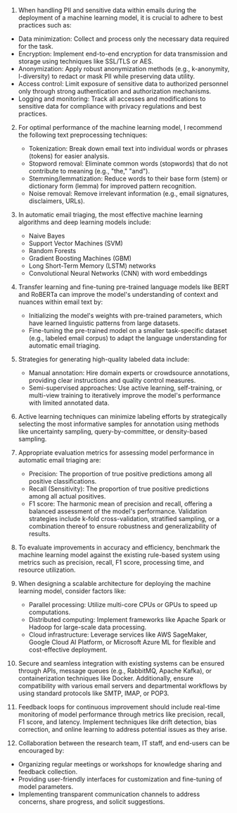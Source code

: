  1. When handling PII and sensitive data within emails during the deployment of a machine learning model, it is crucial to adhere to best practices such as:
   - Data minimization: Collect and process only the necessary data required for the task.
   - Encryption: Implement end-to-end encryption for data transmission and storage using techniques like SSL/TLS or AES.
   - Anonymization: Apply robust anonymization methods (e.g., k-anonymity, l-diversity) to redact or mask PII while preserving data utility.
   - Access control: Limit exposure of sensitive data to authorized personnel only through strong authentication and authorization mechanisms.
   - Logging and monitoring: Track all accesses and modifications to sensitive data for compliance with privacy regulations and best practices.

2. For optimal performance of the machine learning model, I recommend the following text preprocessing techniques:
   - Tokenization: Break down email text into individual words or phrases (tokens) for easier analysis.
   - Stopword removal: Eliminate common words (stopwords) that do not contribute to meaning (e.g., "the," "and").
   - Stemming/lemmatization: Reduce words to their base form (stem) or dictionary form (lemma) for improved pattern recognition.
   - Noise removal: Remove irrelevant information (e.g., email signatures, disclaimers, URLs).

3. In automatic email triaging, the most effective machine learning algorithms and deep learning models include:
   - Naive Bayes
   - Support Vector Machines (SVM)
   - Random Forests
   - Gradient Boosting Machines (GBM)
   - Long Short-Term Memory (LSTM) networks
   - Convolutional Neural Networks (CNN) with word embeddings

4. Transfer learning and fine-tuning pre-trained language models like BERT and RoBERTa can improve the model's understanding of context and nuances within email text by:
   - Initializing the model's weights with pre-trained parameters, which have learned linguistic patterns from large datasets.
   - Fine-tuning the pre-trained model on a smaller task-specific dataset (e.g., labeled email corpus) to adapt the language understanding for automatic email triaging.

5. Strategies for generating high-quality labeled data include:
   - Manual annotation: Hire domain experts or crowdsource annotations, providing clear instructions and quality control measures.
   - Semi-supervised approaches: Use active learning, self-training, or multi-view training to iteratively improve the model's performance with limited annotated data.

6. Active learning techniques can minimize labeling efforts by strategically selecting the most informative samples for annotation using methods like uncertainty sampling, query-by-committee, or density-based sampling.

7. Appropriate evaluation metrics for assessing model performance in automatic email triaging are:
   - Precision: The proportion of true positive predictions among all positive classifications.
   - Recall (Sensitivity): The proportion of true positive predictions among all actual positives.
   - F1 score: The harmonic mean of precision and recall, offering a balanced assessment of the model's performance.
   Validation strategies include k-fold cross-validation, stratified sampling, or a combination thereof to ensure robustness and generalizability of results.

8. To evaluate improvements in accuracy and efficiency, benchmark the machine learning model against the existing rule-based system using metrics such as precision, recall, F1 score, processing time, and resource utilization.

9. When designing a scalable architecture for deploying the machine learning model, consider factors like:
   - Parallel processing: Utilize multi-core CPUs or GPUs to speed up computations.
   - Distributed computing: Implement frameworks like Apache Spark or Hadoop for large-scale data processing.
   - Cloud infrastructure: Leverage services like AWS SageMaker, Google Cloud AI Platform, or Microsoft Azure ML for flexible and cost-effective deployment.

10. Secure and seamless integration with existing systems can be ensured through APIs, message queues (e.g., RabbitMQ, Apache Kafka), or containerization techniques like Docker. Additionally, ensure compatibility with various email servers and departmental workflows by using standard protocols like SMTP, IMAP, or POP3.

11. Feedback loops for continuous improvement should include real-time monitoring of model performance through metrics like precision, recall, F1 score, and latency. Implement techniques like drift detection, bias correction, and online learning to address potential issues as they arise.

12. Collaboration between the research team, IT staff, and end-users can be encouraged by:
   - Organizing regular meetings or workshops for knowledge sharing and feedback collection.
   - Providing user-friendly interfaces for customization and fine-tuning of model parameters.
   - Implementing transparent communication channels to address concerns, share progress, and solicit suggestions.